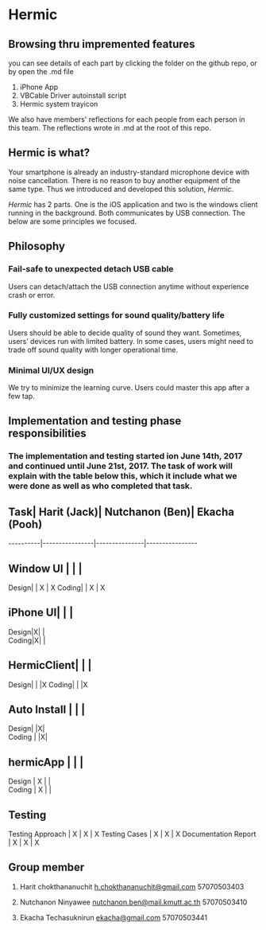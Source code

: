 # Hermic

## Browsing thru impremented features
you can see details of each part by clicking the folder on the github repo, or by open the .md file
1. iPhone App
2. VBCable Driver autoinstall script
3. Hermic system trayicon

We also have members' reflections for each people from each person in this team. The reflections wrote in .md at the root of this repo.

## Hermic is what?

Your smartphone is already an industry-standard microphone device with noise cancellation. There is no reason to buy another equipment of the same type. Thus we introduced and developed this solution, *Hermic*.

*Hermic* has 2 parts. One is the iOS application and two is the windows client running in the background. Both communicates by USB connection. The below are some principles we focused.

## Philosophy
### Fail-safe to unexpected detach USB cable
Users can detach/attach the USB connection anytime without experience crash or error.
### Fully customized settings for sound quality/battery life
Users should be able to decide quality of sound they want. Sometimes, users’ devices run with limited battery. In some cases, users might need to trade off sound quality with longer operational time.
### Minimal UI/UX design
We try to minimize the learning curve. Users could master this app after a few tap.

## Implementation and testing phase responsibilities
### The implementation and testing started ion June 14th, 2017 and continued until June 21st, 2017. The task of work will explain with the table below this, which it include what we were done as well as who completed that task.

## Task|  Harit (Jack)|  Nutchanon (Ben)|  Ekacha (Pooh)
----------|----------------|---------------|----------------
## Window UI |               |               |
Design|                | X | X
Coding|               | X | X
## iPhone UI|  |  |  
Design|X|   |   
Coding|X|  |  
## HermicClient|   |   | 
Design|  |  |X
Coding| | |X
## Auto Install    |    |     | 
Design|    |X|    
Coding |   |X|   
## hermicApp |   |   |
Design   | X |   |   
Coding | X |   |
## Testing
Testing Approach | X | X | X
Testing Cases | X | X | X
Documentation
Report | X | X | X 


## Group member

1. Harit chokthananuchit
h.chokthananuchit@gmail.com
57070503403

2. Nutchanon Ninyawee
nutchanon.ben@mail.kmutt.ac.th
57070503410

3. Ekacha Techasuknirun
ekacha@gmail.com
57070503441
